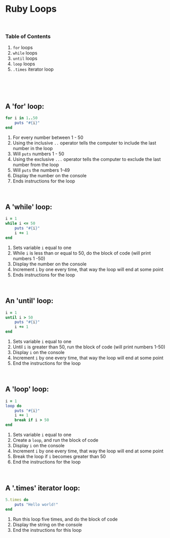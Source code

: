 # Ruby Loops

 <br>


### Table of Contents
1. `for` loops
2. `while` loops
3. `until` loops
4. `loop` loops
5. `.times` iterator loop

<br>
<br>
<br>

## A 'for' loop:
```ruby
for i in 1..50
    puts "#{i}"
end
```

1. For every number between 1 - 50
2. Using the inclusive `..` operator tells the computer to include the last number in the loop
3. Will `puts` numbers 1 - 50
4. Using the exclusive `...` operator tells the computer to exclude the last number from the loop
5. Will `puts` the numbers 1-49
6. Display the number on the console
7. Ends instructions for the loop

<br>

## A 'while' loop:
```ruby
i = 1
while i <= 50
    puts "#{i}"
    i += 1
end
```

1. Sets variable `i` equal to one
2. While `i` is less than or equal to 50, do the block of code (will print numbers 1 -50)
3. Display the number on the console
4. Increment `i` by one every time, that way the loop will end at some point
5. Ends instructions for the loop

<br>

## An 'until' loop:
```ruby
i = 1
until i > 50
    puts "#{i}"
    i += 1
end
```

1. Sets variable `i` equal to one
2. Until `i` is greater than 50, run the block of code (will print numbers 1-50)
3. Display `i` on the console
4. Increment `i` by one every time, that way the loop will end at some point
5. End the instructions for the loop

<br>

## A 'loop' loop:
```ruby
i = 1
loop do
    puts "#{i}"
    i += 1
    break if i > 50
end
```

1. Sets variable `i` equal to one
2. Create a `loop`, and run the block of code
3. Display `i` on the console
4. Increment `i` by one every time, that way the loop will end at some point
5. Break the loop if `i` becomes greater than 50
6. End the instructions for the loop

<br>

## A '.times' iterator loop:
```ruby
5.times do
    puts "Hello world!"
end
```

1. Run this loop five times, and do the block of code
2. Display the string on the console
3. End the instructions for this loop

